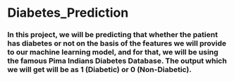 # Diabetes_Prediction
### In this project, we will be predicting that whether the patient has diabetes or not on the basis of the features we will provide to our machine learning model, and for that, we will be using the famous Pima Indians Diabetes Database. The output which we will get will be as 1 (Diabetic) or 0 (Non-Diabetic).
